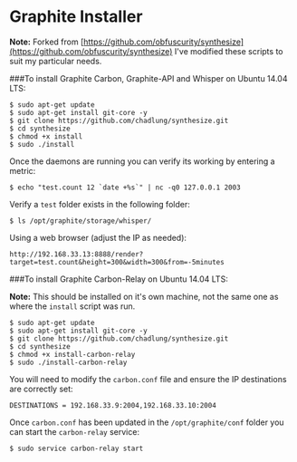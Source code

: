 Graphite Installer
==================

**Note:** Forked from [https://github.com/obfuscurity/synthesize](https://github.com/obfuscurity/synthesize)  I've modified these scripts to suit my particular needs.

###To install Graphite Carbon, Graphite-API and Whisper on Ubuntu 14.04 LTS:

```
$ sudo apt-get update
$ sudo apt-get install git-core -y
$ git clone https://github.com/chadlung/synthesize.git
$ cd synthesize
$ chmod +x install
$ sudo ./install
```

Once the daemons are running you can verify its working by entering a metric:

```
$ echo "test.count 12 `date +%s`" | nc -q0 127.0.0.1 2003
```

Verify a `test` folder exists in the following folder:

```
$ ls /opt/graphite/storage/whisper/
```

Using a web browser (adjust the IP as needed):

```
http://192.168.33.13:8888/render?target=test.count&height=300&width=300&from=-5minutes
```

###To install Graphite Carbon-Relay on Ubuntu 14.04 LTS:

**Note:** This should be installed on it's own machine, not the same one as where the `install` script was run.

```
$ sudo apt-get update
$ sudo apt-get install git-core -y
$ git clone https://github.com/chadlung/synthesize.git
$ cd synthesize
$ chmod +x install-carbon-relay
$ sudo ./install-carbon-relay
```

You will need to modify the `carbon.conf` file and ensure the IP destinations are correctly set:

```
DESTINATIONS = 192.168.33.9:2004,192.168.33.10:2004
```

Once `carbon.conf` has been updated in the `/opt/graphite/conf` folder you can start the `carbon-relay` service:

```
$ sudo service carbon-relay start
```
